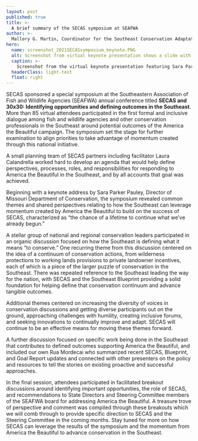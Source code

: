 ```yaml
---
layout: post
published: true
title: >-
  A brief summary of the SECAS symposium at SEAFWA
author: >-
  Mallory G. Martin, Coordinator for the Southeast Conservation Adaptation Strategy
hero:
  name: screenshot_2021SECASsymposium_keynote.PNG
  alt: Screenshot from virtual keynote presentation shows a slide with an elk stating "Changes in the business of conservation" alongside a video thumbnail of Sara Parker Pauley.
  caption: >-
    Screenshot from the virtual keynote presentation featuring Sara Parker Pauley with the Missouri Department of Conservation.
  headerClass: light-text
  float: right
---
```

SECAS sponsored a special symposium at the Southeastern Association of Fish and Wildlife Agencies (SEAFWA) annual conference titled **SECAS and 30x30: Identifying opportunities and defining outcomes in the Southeast**. More than 85 virtual attendees participated in the first formal and inclusive dialogue among fish and wildlife agencies and other conservation professionals in the Southeast around potential outcomes of the America the Beautiful campaign. The symposium set the stage for further examination to align priorities to take advantage of momentum created through this national initiative.<!--more--> 

A small planning team of SECAS partners including facilitator Laura Calandrella worked hard to develop an agenda that would help define perspectives, processes, roles, and responsibilities for responding to America the Beautiful in the Southeast, and by all accounts that goal was achieved.  

Beginning with a keynote address by Sara Parker Pauley, Director of Missouri Department of Conservation, the symposium revealed common themes and shared perspectives relating to how the Southeast can leverage momentum created by America the Beautiful to build on the success of SECAS, characterized as “the chance of a lifetime to continue what we’ve already begun.”  

A stellar group of national and regional conservation leaders participated in an organic discussion focused on how the Southeast is defining what it means “to conserve.” One recurring theme from this discussion centered on the idea of a continuum of conservation actions, from wilderness protections to working lands provisions to private landowner incentives, each of which is a piece of the larger puzzle of conservation in the Southeast. There was repeated reference to the Southeast leading the way for the nation, with SECAS and the Southeast Blueprint providing a solid foundation for helping define that conservation continuum and advance tangible outcomes. 

Additional themes centered on increasing the diversity of voices in conservation discussions and getting diverse participants out on the ground, approaching challenges with humility, creating inclusive forums, and seeking innovations to continually improve and adapt. SECAS will continue to be an effective means for moving these themes forward.

A further discussion focused on specific work being done in the Southeast that contributes to defined outcomes supporting America the Beautiful, and included our own Rua Mordecai who summarized recent SECAS, Blueprint, and Goal Report updates and connected with other presenters on the policy and resources to tell the stories on existing proactive and successful approaches. 

In the final session, attendees participated in facilitated breakout discussions around identifying important opportunities, the role of SECAS, and recommendations to State Directors and Steering Committee members of the SEAFWA board for addressing America the Beautiful. A treasure trove of perspective and comment was compiled through these breakouts which we will comb through to provide specific direction to SECAS and the Steering Committee in the coming months.  Stay tuned for more on how SECAS can leverage the results of the symposium and the momentum from America the Beautiful to advance conservation in the Southeast.

